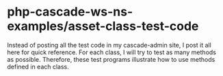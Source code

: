 # php-cascade-ws-ns-examples/asset-class-test-code
Instead of posting all the test code in my cascade-admin site, I post it all here for quick reference. For each class, I will try to test as many methods as possible. Therefore, these test programs illustrate how to use methods defined in each class.